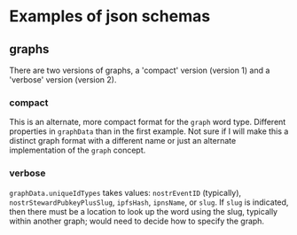 Examples of json schemas
=====

## graphs

There are two versions of graphs, a 'compact' version (version 1) and a 'verbose' version (version 2).

### compact

This is an alternate, more compact format for the `graph` word type. Different properties in `graphData` than in the first example. Not sure if I will make this a distinct graph format with a different name or just an alternate implementation of the `graph` concept.

### verbose 



`graphData.uniqueIdTypes` takes values: `nostrEventID` (typically), `nostrStewardPubkeyPlusSlug`, `ipfsHash`, `ipnsName`, or `slug`. If `slug` is indicated, then there must be a location to look up the word using the slug, typically within another graph; would need to decide how to specify the graph.
